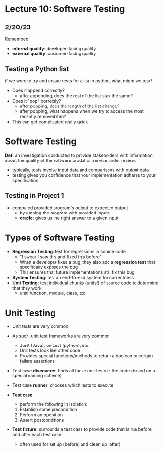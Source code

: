 # Lecture 10: Software Testing
## 2/20/23

Remember: 
- __internal quality__: developer-facing quality 
- __external quality__: customer-facing quality

## Testing a Python list
If we were to try and create tests for a list in python, what might we test?
- Does it append correctly?
    - after appending, does the rest of the list stay the same?
- Does it "pop" correctly?
    - after popping, does the length of the list change?
    - after popping, what happens when we try to access the most recently removed iten?
- This can get complicated really quick

# Software Testing
__Def__: an investigation conducted to provide stakeholders with information about the quality of the software produt or service under review.
- typically, tests involve input data and comparisons with output data
- testing gives you confidence that your implementation adheres to your specification

## Testing in Project 1
- compared provided program's output to expected output
    - by running the program with provided inputs
    - **oracle**: gives us the right answer to a given input


# Types of Software Testing
- __Regression Testing__: test for regressions in source code
    - "I swear I saw this and fixed this before"
    - When a developer fixes a bug, they also add a __regression test__ that specifically exposes the bug
    - This ensures that future implementations still fix this bug
- __System Testing__: test an end-to-end system for correctness
- __Unit Testing__: test individual chunks (units!) of source code to determine that they work
    - unit: function, module, class, etc.


# Unit Testing
- Unit tests are very common
- As such, unit test frameworks are very common 
    - Junit (Java), unittest (python), etc.
    - Unit tests look like other code
    - Provides special functions/methods to return a boolean or certain failure assertions

- Test case **discoverer**: finds all these unit tests in the code (based on a special naming scheme)
- Test case **runner**: chooses which tests to execute
- **Test case**
    - perform the following in isolation:
    1. Establish some precondition
    2. Perform an operation
    3. Assert postconditions
- **Test fixture**: surrounds a test case to provide code that is run before and after each test case
    - often used for set up (before) and clean up (after)